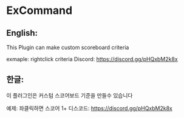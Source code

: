 # ExCommand
English:
-------------
This Plugin can make custom scoreboard criteria

exmaple: rightclick criteria
Discord: https://discord.gg/pHQxbM2k8x


한글:
-------------
이 플러그인은 커스텀 스코어보드 기준을 만들수 있습니다

예제: 좌클릭하면 스코어 1+
디스코드: https://discord.gg/pHQxbM2k8x
